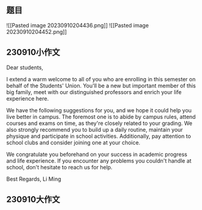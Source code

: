 
## 题目

![[Pasted image 20230910204436.png]]
![[Pasted image 20230910204452.png]]

## 230910小作文

Dear students,

I extend a warm welcome to all of you who are enrolling in this semester on behalf of the Students' Union. You'll be a new but important member of this big family, meet with our distinguished professors and enrich your life experience here.

We have the following suggestions for you, and we hope it could help you live better in campus. The foremost one is to abide by campus rules, attend courses and exams on time, as they're closely related to your grading. We also strongly recommend you to build up a daily routine, maintain your physique and participate in school activities. Additionally, pay attention to school clubs and consider joining one at your choice.

We congratulate you beforehand on your success in academic progress and life experience. If you encounter any problems you couldn't handle at school, don't hesitate to reach us for help.

Best Regards,
Li Ming

## 230910大作文

